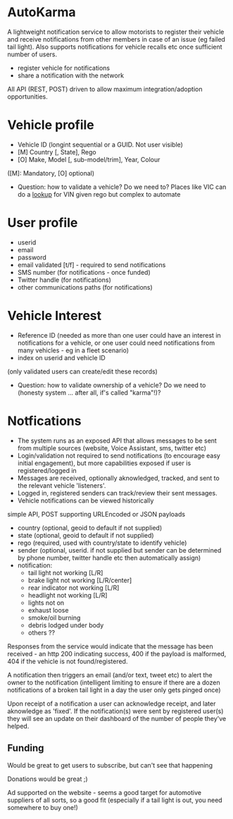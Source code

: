AutoKarma
===

A lightweight notification service to allow motorists to register their vehicle and receive notifications from other members in case of an issue (eg failed tail light). Also supports notifications for vehicle recalls etc once sufficient number of users.

* register vehicle for notifications
* share a notification with the network

All API (REST, POST) driven to allow maximum integration/adoption opportunities.

Vehicle profile
===
* Vehicle ID (longint sequential or a GUID. Not user visible)
* [M] Country [, State], Rego
* [O] Make, Model [, sub-model/trim], Year, Colour

([M]: Mandatory, [O] optional)

* Question: how to validate a vehicle? Do we need to? Places like VIC can do a [lookup](https://www.vicroads.vic.gov.au/registration/buy-sell-or-transfer-a-vehicle/buy-a-vehicle/check-vehicle-registration/vehicle-registration-enquiry) for VIN given rego but complex to automate

User profile
===
* userid
* email
* password
* email validated [t/f] - required to send notifications
* SMS number (for notifications - once funded)
* Twitter handle (for notifications)
* other communications paths (for notifications)


Vehicle Interest
===

* Reference ID (needed as more than one user could have an interest in notifications for a vehicle, or one user could need notifications from many vehicles - eg in a fleet scenario)
* index on userid and vehicle ID

(only validated users can create/edit these records)

* Question: how to validate ownership of a vehicle? Do we need to (honesty system ... after all, if's called "karma"!)?

Notfications
====
* The system runs as an exposed API that allows messages to be sent from multiple sources (website, Voice Assistant, sms, twitter etc)
* Login/validation not required to send notifications (to encourage easy initial engagement), but more capabilities exposed if user is registered/logged in
* Messages are received, optionally aknowledged, tracked, and sent to the relevant vehicle 'listeners'.
* Logged in, registered senders can track/review their sent messages.
* Vehicle notifications can be viewed historically

simple API, POST supporting URLEncoded or JSON payloads
* country (optional, geoid to default if not supplied)
* state (optional, geoid to default if not supplied)
* rego (required, used with country/state to identify vehicle)
* sender (optional, userid. if not supplied but sender can be determined by phone number, twitter handle etc then automatically assign)
* notification:
  * tail light not working [L/R]
  * brake light not working [L/R/center]
  * rear indicator not working [L/R]
  * headlight not working [L/R]
  * lights not on
  * exhaust loose
  * smoke/oil burning
  * debris lodged under body
  * others ??

Responses from the service would indicate that the message has been received - an http 200 indicating success, 400 if the payload is malformed, 404 if the vehicle is not found/registered.

A notification then triggers an email (and/or text, tweet etc) to alert the owner to the notification (intelligent limiting to ensure if there are a dozen notifications of a broken tail light in a day the user only gets pinged once)

Upon receipt of a notification a user can acknowledge receipt, and later aknowledge as 'fixed'.  If the notification(s) were sent by registered user(s) they will see an update on their dashboard of the number of people they've helped.

Funding
---
Would be great to get users to subscribe, but can't see that happening

Donations would be great ;)

Ad supported on the website - seems a good target for automotive suppliers of all sorts, so a good fit (especially if a tail light is out, you need somewhere to buy one!)